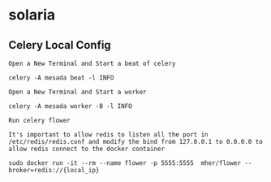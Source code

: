 # solaria

## Celery Local Config

    Open a New Terminal and Start a beat of celery

    celery -A mesada beat -l INFO

    Open a New Terminal and Start a worker

    celery -A mesada worker -B -l INFO

    Run celery flower

    It's important to allow redis to listen all the port in /etc/redis/redis.conf and modify the bind from 127.0.0.1 to 0.0.0.0 to allow redis connect to the docker container

    sudo docker run -it --rm --name flower -p 5555:5555  mher/flower --broker=redis://{local_ip}
